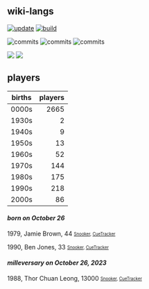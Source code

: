 ## wiki-langs
[![update](https://github.com/dreamerminsk/wiki-langs/actions/workflows/update-tables.yml/badge.svg)](https://github.com/dreamerminsk/wiki-langs/actions/workflows/update-tables.yml)
[![build](https://github.com/dreamerminsk/wiki-langs/actions/workflows/build.yml/badge.svg)](https://github.com/dreamerminsk/wiki-langs/actions/workflows/build.yml)

![commits](https://img.shields.io/github/commit-activity/y/dreamerminsk/wiki-langs)
![commits](https://img.shields.io/github/commit-activity/m/dreamerminsk/wiki-langs)
![commits](https://img.shields.io/github/commit-activity/w/dreamerminsk/wiki-langs)

![](https://img.shields.io/github/languages/code-size/dreamerminsk/wiki-langs)
![](https://img.shields.io/github/repo-size/dreamerminsk/wiki-langs)

## players
| births | players |
| :----: | ------: |
| 0000s | 2665 |
| 1930s | 2 |
| 1940s | 9 |
| 1950s | 13 |
| 1960s | 52 |
| 1970s | 144 |
| 1980s | 175 |
| 1990s | 218 |
| 2000s | 86 |

#### ***born on October 26***
1979, Jamie Brown, 44 <sub><sup>[Snooker](http://www.snooker.org/res/index.asp?player=152), [CueTracker](http://cuetracker.net/Players/jamie-brown/)</sup></sub>

1990, Ben Jones, 33 <sub><sup>[Snooker](http://www.snooker.org/res/index.asp?player=920), [CueTracker](http://cuetracker.net/Players/ben-jones/)</sup></sub>


#### ***milleversary on October 26, 2023***
1988, Thor Chuan Leong, 13000 <sub><sup>[Snooker](http://www.snooker.org/res/index.asp?player=1509), [CueTracker](http://cuetracker.net/Players/thor-chuan-leong/)</sup></sub>



